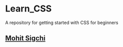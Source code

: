 # Learn_CSS
A repository for getting started with CSS for beginners
## [Mohit Sigchi](www.google.com)
